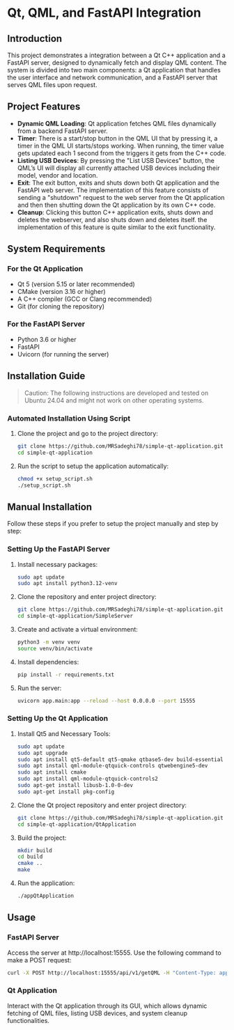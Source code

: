 # Qt, QML, and FastAPI Integration

## Introduction
This project demonstrates a integration between a Qt C++ application and a FastAPI server, designed to dynamically fetch and display QML content. The system is divided into two main components: a Qt application that handles the user interface and network communication, and a FastAPI server that serves QML files upon request.

## Project Features

- **Dynamic QML Loading**: Qt application fetches QML files dynamically from a backend FastAPI server.
- **Timer**: There is a start/stop button in the QML UI that by pressing it, a timer in the QML UI starts/stops working. When running, the timer value gets updated each 1 second from the triggers it gets from the C++ code.
- **Listing USB Devices**: By pressing the "List USB Devices" button, the QML’s UI will display all currently attached USB devices including their model, vendor and location.
- **Exit**: The exit button, exits and shuts down both Qt application and the FastAPI web server. The implementation of this feature consists of sending a "shutdown" request to the web server from the Qt application and then then shutting down the Qt application by its own C++ code.
- **Cleanup**: Clicking this button C++ application exits, shuts down and deletes the webserver, and also shuts down and deletes itself. the implementation of this feature is quite similar to the exit functionality.

## System Requirements

### For the Qt Application
- Qt 5 (version 5.15 or later recommended)
- CMake (version 3.16 or higher)
- A C++ compiler (GCC or Clang recommended)
- Git (for cloning the repository)

### For the FastAPI Server
- Python 3.6 or higher
- FastAPI
- Uvicorn (for running the server)

## Installation Guide

> Caution: The following instructions are developed and tested on Ubuntu 24.04 and might not work on other operating systems.

### Automated Installation Using Script
1. Clone the project and go to the project directory:
    ```bash
    git clone https://github.com/MRSadeghi78/simple-qt-application.git
    cd simple-qt-application
    ```
2. Run the script to setup the application automatically:
    ```bash
    chmod +x setup_script.sh
    ./setup_script.sh
    ```

## Manual Installation
Follow these steps if you prefer to setup the project manually and step by step:

### Setting Up the FastAPI Server

1. Install necessary packages:
   ```bash
   sudo apt update
   sudo apt install python3.12-venv
   ```

2. Clone the repository and enter project directory:
   ```bash
   git clone https://github.com/MRSadeghi78/simple-qt-application.git
   cd simple-qt-application/SimpleServer
   ```

3. Create and activate a virtual environment:
   ```bash
   python3 -m venv venv
   source venv/bin/activate
   ```

4. Install dependencies:
   ```bash
   pip install -r requirements.txt
   ```

5. Run the server:
   ```bash
   uvicorn app.main:app --reload --host 0.0.0.0 --port 15555
   ```

### Setting Up the Qt Application

1. Install Qt5 and Necessary Tools:
    ```bash
    sudo apt update
    sudo apt upgrade
    sudo apt install qt5-default qt5-qmake qtbase5-dev build-essential
    sudo apt install qml-module-qtquick-controls qtwebengine5-dev
    sudo apt install cmake
    sudo apt install qml-module-qtquick-controls2
    sudo apt-get install libusb-1.0-0-dev
    sudo apt-get install pkg-config
    ```

2. Clone the Qt project repository and enter project directory:
   ```bash
   git clone https://github.com/MRSadeghi78/simple-qt-application.git //skip this part if you have already cloned the repository in the previous steps
   cd simple-qt-application/QtApplication
   ```

3. Build the project:
   ```bash
   mkdir build
   cd build
   cmake ..
   make
   ```

4. Run the application:
   ```bash
   ./appQtApplication
   ```

## Usage

### FastAPI Server
Access the server at http://localhost:15555. Use the following command to make a POST request:

   ```bash
   curl -X POST http://localhost:15555/api/v1/getQML -H "Content-Type: application/json" -d "{\"filename\":\"example.qml\"}"
   ```

### Qt Application
Interact with the Qt application through its GUI, which allows dynamic fetching of QML files, listing USB devices, and system cleanup functionalities.
